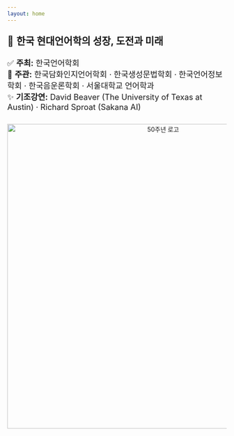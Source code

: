 ```yaml
---
layout: home
---
```


<p style="font-size: 1.6em;">
  🎉 <strong>한국 현대언어학의 성장, 도전과 미래</strong>
</p>

<p style="font-size: 1.3em;">
  ✅ <strong>주최:</strong> 한국언어학회<br>
  🤝 <strong>주관:</strong> 한국담화인지언어학회 · 한국생성문법학회 · 한국언어정보학회 · 한국음운론학회 · 서울대학교 언어학과<br>
  ✨ <strong>기조강연:</strong> David Beaver (The University of Texas at Austin) · Richard Sproat (Sakana AI)
</p>

<!-- 이미지 정중앙 정렬 -->
<div style="text-align: center; margin-top: 2em;">
  <img src="{{ '/assets/img/50th_logo.jpg' | relative_url }}" alt="50주년 로고" style="max-width: 100%; width: 700px;">
</div>

